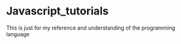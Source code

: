 # Javascript_tutorials
This is just for my reference and understanding of the programming language



